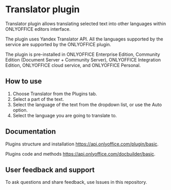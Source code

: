# Translator plugin

Translator plugin allows translating selected text into other languages within ONLYOFFICE editors interface.

The plugin uses Yandex Translator API. All the languages supported by the service are supported by the ONLYOFFICE plugin.

The plugin is pre-installed in ONLYOFFICE Enterprise Edition, Community Edition (Document Server + Community Server), ONLYOFFICE Integration Edition, ONLYOFFICE cloud service, and ONLYOFFICE Personal.

## How to use

1. Choose Translator from the Plugins tab.
2. Select a part of the text.
3. Select the language of the text from the dropdown list, or use the Auto option.
4. Select the language you are going to translate to.

## Documentation

Plugins structure and installation https://api.onlyoffice.com/plugin/basic.

Plugins code and methods https://api.onlyoffice.com/docbuilder/basic.

## User feedback and support

To ask questions and share feedback, use Issues in this repository.

